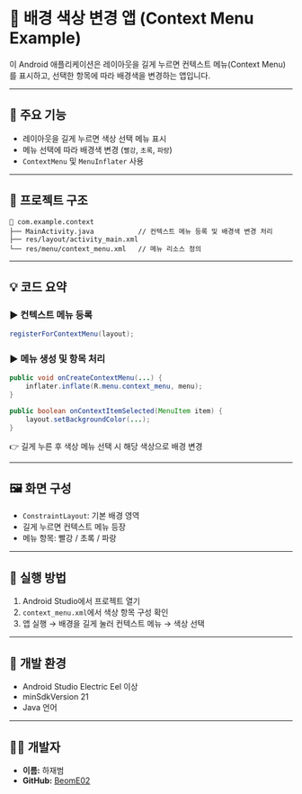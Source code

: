 # 🎨 배경 색상 변경 앱 (Context Menu Example)

이 Android 애플리케이션은 레이아웃을 길게 누르면 컨텍스트 메뉴(Context Menu)를 표시하고, 선택한 항목에 따라 배경색을 변경하는 앱입니다.

---

## 🧩 주요 기능

- 레이아웃을 길게 누르면 색상 선택 메뉴 표시  
- 메뉴 선택에 따라 배경색 변경 (`빨강`, `초록`, `파랑`)  
- `ContextMenu` 및 `MenuInflater` 사용

---

## 📁 프로젝트 구조

```
📁 com.example.context
├── MainActivity.java           // 컨텍스트 메뉴 등록 및 배경색 변경 처리
├── res/layout/activity_main.xml
└── res/menu/context_menu.xml   // 메뉴 리소스 정의
```

---

## 💡 코드 요약

### ▶ 컨텍스트 메뉴 등록

```java
registerForContextMenu(layout);
```

### ▶ 메뉴 생성 및 항목 처리

```java
public void onCreateContextMenu(...) {
    inflater.inflate(R.menu.context_menu, menu);
}

public boolean onContextItemSelected(MenuItem item) {
    layout.setBackgroundColor(...);
}
```

👉 길게 누른 후 색상 메뉴 선택 시 해당 색상으로 배경 변경

---

## 🖼️ 화면 구성

- `ConstraintLayout`: 기본 배경 영역  
- 길게 누르면 컨텍스트 메뉴 등장  
- 메뉴 항목: 빨강 / 초록 / 파랑

---

## 🚀 실행 방법

1. Android Studio에서 프로젝트 열기  
2. `context_menu.xml`에서 색상 항목 구성 확인  
3. 앱 실행 → 배경을 길게 눌러 컨텍스트 메뉴 → 색상 선택

---

## 🔧 개발 환경

- Android Studio Electric Eel 이상  
- minSdkVersion 21  
- Java 언어

---

## 👨‍💻 개발자

- **이름:** 하재범  
- **GitHub:** [BeomE02](https://github.com/BeomE02)
